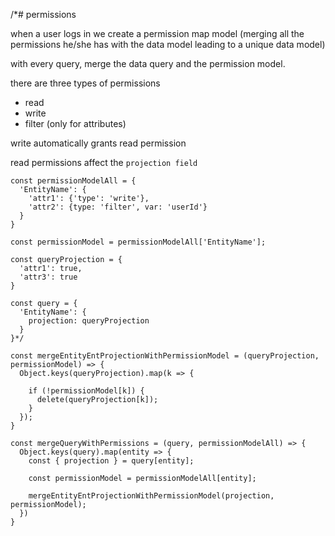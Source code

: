 /*# permissions

when a user logs in we create a permission map model (merging all the permissions he/she has with the data model leading to a unique data model)

with every query, merge the data query and the permission model.

there are three types of permissions
- read
- write
- filter (only for attributes)

write automatically grants read permission

read permissions affect the `projection field`

```
const permissionModelAll = {
  'EntityName': {
    'attr1': {'type': 'write'},
    'attr2': {type: 'filter', var: 'userId'}
  }
}

const permissionModel = permissionModelAll['EntityName'];

const queryProjection = {
  'attr1': true,
  'attr3': true
}

const query = {
  'EntityName': {
    projection: queryProjection
  }
}*/

const mergeEntityEntProjectionWithPermissionModel = (queryProjection, permissionModel) => {
  Object.keys(queryProjection).map(k => {

    if (!permissionModel[k]) {
      delete(queryProjection[k]);
    }
  });
}

const mergeQueryWithPermissions = (query, permissionModelAll) => {
  Object.keys(query).map(entity => {
    const { projection } = query[entity];

    const permissionModel = permissionModelAll[entity];

    mergeEntityEntProjectionWithPermissionModel(projection, permissionModel);
  })
}
```
